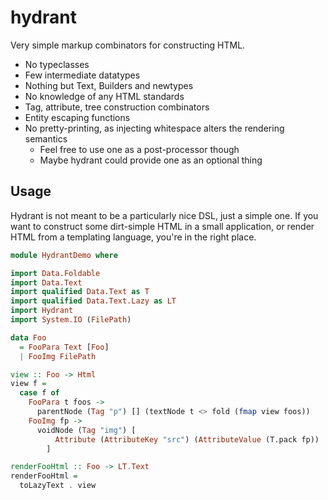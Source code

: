 # hydrant

Very simple markup combinators for constructing HTML.

- No typeclasses
- Few intermediate datatypes
- Nothing but Text, Builders and newtypes
- No knowledge of any HTML standards
- Tag, attribute, tree construction combinators
- Entity escaping functions
- No pretty-printing, as injecting whitespace alters the rendering semantics
  - Feel free to use one as a post-processor though
  - Maybe hydrant could provide one as an optional thing

## Usage

Hydrant is not meant to be a particularly nice DSL, just a simple
one. If you want to construct some dirt-simple HTML in a small
application, or render HTML from a templating language, you're in the
right place.

```haskell
module HydrantDemo where

import Data.Foldable
import Data.Text
import qualified Data.Text as T
import qualified Data.Text.Lazy as LT
import Hydrant
import System.IO (FilePath)

data Foo
  = FooPara Text [Foo]
  | FooImg FilePath

view :: Foo -> Html
view f =
  case f of
    FooPara t foos ->
      parentNode (Tag "p") [] (textNode t <> fold (fmap view foos))
    FooImg fp ->
      voidNode (Tag "img") [
          Attribute (AttributeKey "src") (AttributeValue (T.pack fp))
        ]

renderFooHtml :: Foo -> LT.Text
renderFooHtml =
  toLazyText . view
```
